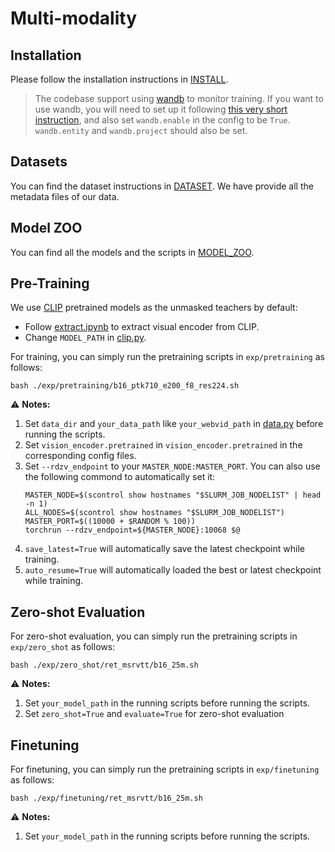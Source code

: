 # Multi-modality

## Installation

Please follow the installation instructions in [INSTALL](./INSTALL.md).

>The codebase support using [wandb](https://wandb.ai/) to monitor training. If you want to use wandb, you will need to set up it following [this very short instruction](https://docs.wandb.ai/quickstart#1.-set-up-wandb), and also set `wandb.enable` in the config to be `True`. `wandb.entity` and `wandb.project` should also be set.

## Datasets

You can find the dataset instructions in [DATASET](DATASET.md). We have provide all the metadata files of our data.

## Model ZOO

You can find all the models and the scripts in [MODEL_ZOO](./MODEL_ZOO.md).

## Pre-Training

We use [CLIP](https://github.com/openai/CLIP) pretrained models as the unmasked teachers by default:
- Follow [extract.ipynb](../single_modality/models/extract_clip/extract.ipynb) to extract visual encoder from CLIP.
- Change `MODEL_PATH` in [clip.py](./models/backbones/vit/clip.py).

For training, you can simply run the pretraining scripts in `exp/pretraining` as follows:
```shell
bash ./exp/pretraining/b16_ptk710_e200_f8_res224.sh
```

:warning: **Notes:**
1. Set `data_dir` and `your_data_path` like `your_webvid_path` in [data.py](./configs/data.py) before running the scripts.
2. Set `vision_encoder.pretrained` in `vision_encoder.pretrained` in the corresponding config files.
3. Set `--rdzv_endpoint` to your `MASTER_NODE:MASTER_PORT`. You can also use the following commond to automatically set it:
    ```shell
    MASTER_NODE=$(scontrol show hostnames "$SLURM_JOB_NODELIST" | head -n 1)
    ALL_NODES=$(scontrol show hostnames "$SLURM_JOB_NODELIST")
    MASTER_PORT=$((10000 + $RANDOM % 100))
    torchrun --rdzv_endpoint=${MASTER_NODE}:10068 $@
    ```
4. `save_latest=True` will automatically save the latest checkpoint while training.
5. `auto_resume=True` will automatically loaded the best or latest checkpoint while training.


## Zero-shot Evaluation

For zero-shot evaluation, you can simply run the pretraining scripts in `exp/zero_shot` as follows:
```shell
bash ./exp/zero_shot/ret_msrvtt/b16_25m.sh
```

:warning: **Notes:**
1. Set `your_model_path` in the running scripts before running the scripts.
2. Set `zero_shot=True` and `evaluate=True` for zero-shot evaluation 


## Finetuning

For finetuning, you can simply run the pretraining scripts in `exp/finetuning` as follows:
```shell
bash ./exp/finetuning/ret_msrvtt/b16_25m.sh
```

:warning: **Notes:**
1. Set `your_model_path` in the running scripts before running the scripts.